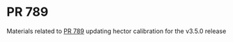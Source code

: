 # PR 789
Materials related to [PR 789](https://github.com/JGCRI/hector/pull/789) updating hector calibration for the v3.5.0 release
